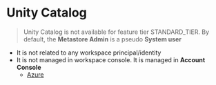 # Unity Catalog
> Unity Catalog is not available for feature tier STANDARD_TIER.
By default, the **Metastore Admin** is a pseudo **System user**
- It is not related to any workspace principal/identity
- It is not managed in workspace console. It is managed in **Account Console**
    - [Azure](https://github.com/davidkhala/azure-utils/blob/main/data/bricks/README.md)

